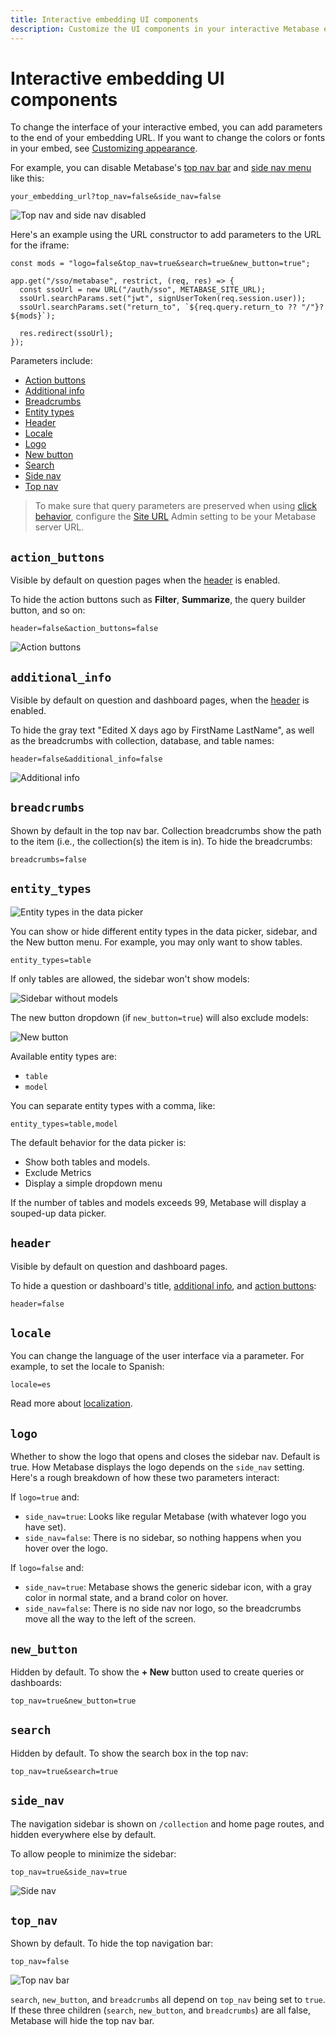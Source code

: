 ```yaml
---
title: Interactive embedding UI components
description: Customize the UI components in your interactive Metabase embed by adding parameters to the embedding URL.
---
```


# Interactive embedding UI components

To change the interface of your interactive embed, you can add parameters to the end of your embedding URL. If you want to change the colors or fonts in your embed, see [Customizing appearance](../configuring-metabase/appearance.md).

For example, you can disable Metabase's [top nav bar](#top_nav) and [side nav menu](#side_nav) like this:

```
your_embedding_url?top_nav=false&side_nav=false
```

![Top nav and side nav disabled](./images/no-top-no-side.png)

Here's an example using the URL constructor to add parameters to the URL for the iframe:

```tsx
const mods = "logo=false&top_nav=true&search=true&new_button=true";

app.get("/sso/metabase", restrict, (req, res) => {
  const ssoUrl = new URL("/auth/sso", METABASE_SITE_URL);
  ssoUrl.searchParams.set("jwt", signUserToken(req.session.user));
  ssoUrl.searchParams.set("return_to", `${req.query.return_to ?? "/"}?${mods}`);

  res.redirect(ssoUrl);
});
```

Parameters include:

- [Action buttons](#action_buttons)
- [Additional info](#additional_info)
- [Breadcrumbs](#breadcrumbs)
- [Entity types](#entity_types)
- [Header](#header)
- [Locale](#locale)
- [Logo](#logo)
- [New button](#new_button)
- [Search](#search)
- [Side nav](#side_nav)
- [Top nav](#top_nav)

> To make sure that query parameters are preserved when using [click behavior](../dashboards/interactive.md#customizing-click-behavior), configure the [Site URL](../configuring-metabase/settings.md#site-url) Admin setting to be your Metabase server URL.

## `action_buttons`

Visible by default on question pages when the [header](#header) is enabled.

To hide the action buttons such as **Filter**, **Summarize**, the query builder button, and so on:

```
header=false&action_buttons=false
```

![Action buttons](./images/action-buttons.png)

## `additional_info`

Visible by default on question and dashboard pages, when the [header](#header) is enabled.

To hide the gray text "Edited X days ago by FirstName LastName", as well as the breadcrumbs with collection, database, and table names:

`header=false&additional_info=false`

![Additional info](./images/additional-info.png)

## `breadcrumbs`

Shown by default in the top nav bar. Collection breadcrumbs show the path to the item (i.e., the collection(s) the item is in). To hide the breadcrumbs:

```
breadcrumbs=false
```

## `entity_types`

![Entity types in the data picker](./images/data-picker.png)

You can show or hide different entity types in the data picker, sidebar, and the New button menu. For example, you may only want to show tables.

```
entity_types=table
```

If only tables are allowed, the sidebar won't show models:

![Sidebar without models](./images/sidebar-without-models.png)

The new button dropdown (if `new_button=true`) will also exclude models:

![New button](./images/new-button-dropdown.png)

Available entity types are:

- `table`
- `model`

You can separate entity types with a comma, like:

```
entity_types=table,model
```

The default behavior for the data picker is:

- Show both tables and models.
- Exclude Metrics
- Display a simple dropdown menu

If the number of tables and models exceeds 99, Metabase will display a souped-up data picker.

## `header`

Visible by default on question and dashboard pages.

To hide a question or dashboard's title, [additional info](#additional_info), and [action buttons](#action_buttons):

`header=false`

## `locale`

You can change the language of the user interface via a parameter. For example, to set the locale to Spanish:

```
locale=es
```

Read more about [localization](../configuring-metabase/localization.md).

## `logo`

Whether to show the logo that opens and closes the sidebar nav. Default is true. How Metabase displays the logo depends on the `side_nav` setting. Here's a rough breakdown of how these two parameters interact:

If `logo=true` and:

- `side_nav=true`: Looks like regular Metabase (with whatever logo you have set).
- `side_nav=false`: There is no sidebar, so nothing happens when you hover over the logo.

If `logo=false` and:

- `side_nav=true`: Metabase shows the generic sidebar icon, with a gray color in normal state, and a brand color on hover.
- `side_nav=false`: There is no side nav nor logo, so the breadcrumbs move all the way to the left of the screen.

## `new_button`

Hidden by default. To show the **+ New** button used to create queries or dashboards:

```
top_nav=true&new_button=true
```

## `search`

Hidden by default. To show the search box in the top nav:

```
top_nav=true&search=true
```

## `side_nav`

The navigation sidebar is shown on `/collection` and home page routes, and hidden everywhere else by default.

To allow people to minimize the sidebar:

```
top_nav=true&side_nav=true
```

![Side nav](./images/side-nav.png)

## `top_nav`

Shown by default. To hide the top navigation bar:

```
top_nav=false
```

![Top nav bar](./images/top-nav.png)

`search`, `new_button`, and `breadcrumbs` all depend on `top_nav` being set to `true`. If these three children (`search`, `new_button`, and `breadcrumbs`) are all false, Metabase will hide the top nav bar.
